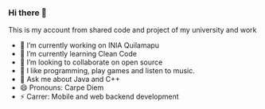 ### Hi there 👋

This is my account from shared code and project of my university and work

<!--
**TioComeGfas/TioComeGfas** is a ✨ _special_ ✨ repository because its `README.md` (this file) appears on your GitHub profile.
-->

- 🔭 I’m currently working on INIA Quilamapu
- 🌱 I’m currently learning Clean Code
- 👯 I’m looking to collaborate on open source
- 🤔 I like programming, play games and listen to music.
- 💬 Ask me about Java and C++
- 😄 Pronouns: Carpe Diem
- ⚡ Carrer: Mobile and web backend development
